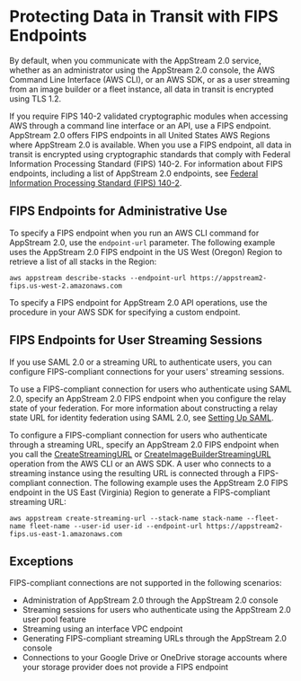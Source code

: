 # Protecting Data in Transit with FIPS Endpoints<a name="protecting-data-in-transit-FIPS-endpoints"></a>

By default, when you communicate with the AppStream 2\.0 service, whether as an administrator using the AppStream 2\.0 console, the AWS Command Line Interface \(AWS CLI\), or an AWS SDK, or as a user streaming from an image builder or a fleet instance, all data in transit is encrypted using TLS 1\.2\.

If you require FIPS 140\-2 validated cryptographic modules when accessing AWS through a command line interface or an API, use a FIPS endpoint\. AppStream 2\.0 offers FIPS endpoints in all United States AWS Regions where AppStream 2\.0 is available\. When you use a FIPS endpoint, all data in transit is encrypted using cryptographic standards that comply with Federal Information Processing Standard \(FIPS\) 140\-2\. For information about FIPS endpoints, including a list of AppStream 2\.0 endpoints, see [Federal Information Processing Standard \(FIPS\) 140\-2](https://aws.amazon.com/compliance/fips)\.

## FIPS Endpoints for Administrative Use<a name="FIPS-for-administrative-use"></a>

To specify a FIPS endpoint when you run an AWS CLI command for AppStream 2\.0, use the `endpoint-url` parameter\. The following example uses the AppStream 2\.0 FIPS endpoint in the US West \(Oregon\) Region to retrieve a list of all stacks in the Region:

```
aws appstream describe-stacks --endpoint-url https://appstream2-fips.us-west-2.amazonaws.com
```

To specify a FIPS endpoint for AppStream 2\.0 API operations, use the procedure in your AWS SDK for specifying a custom endpoint\.

## FIPS Endpoints for User Streaming Sessions<a name="FIPS-for-user-streaming-sessions"></a>

If you use SAML 2\.0 or a streaming URL to authenticate users, you can configure FIPS\-compliant connections for your users' streaming sessions\.

To use a FIPS\-compliant connection for users who authenticate using SAML 2\.0, specify an AppStream 2\.0 FIPS endpoint when you configure the relay state of your federation\. For more information about constructing a relay state URL for identity federation using SAML 2\.0, see [Setting Up SAML](external-identity-providers-setting-up-saml.md)\.

To configure a FIPS\-compliant connection for users who authenticate through a streaming URL, specify an AppStream 2\.0 FIPS endpoint when you call the [CreateStreamingURL](https://docs.aws.amazon.com/appstream2/latest/APIReference/API_CreateStreamingURL.html) or [CreateImageBuilderStreamingURL](https://docs.aws.amazon.com/appstream2/latest/APIReference/API_CreateImageBuilderStreamingURL.html) operation from the AWS CLI or an AWS SDK\. A user who connects to a streaming instance using the resulting URL is connected through a FIPS\-compliant connection\. The following example uses the AppStream 2\.0 FIPS endpoint in the US East \(Virginia\) Region to generate a FIPS\-compliant streaming URL:

```
aws appstream create-streaming-url --stack-name stack-name --fleet-name fleet-name --user-id user-id --endpoint-url https://appstream2-fips.us-east-1.amazonaws.com
```

## Exceptions<a name="FIPS-exceptions"></a>

FIPS\-compliant connections are not supported in the following scenarios:
+ Administration of AppStream 2\.0 through the AppStream 2\.0 console
+ Streaming sessions for users who authenticate using the AppStream 2\.0 user pool feature
+ Streaming using an interface VPC endpoint
+ Generating FIPS\-compliant streaming URLs through the AppStream 2\.0 console
+ Connections to your Google Drive or OneDrive storage accounts where your storage provider does not provide a FIPS endpoint